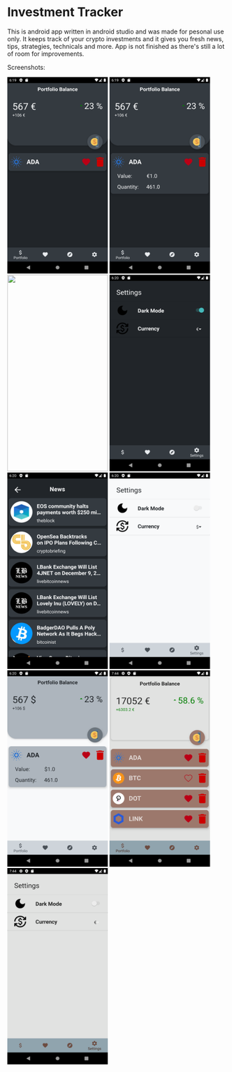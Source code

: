 # Investment Tracker

This is android app written in android studio and was made for pesonal use only. It keeps track of your crypto investments and it gives you fresh news, tips, strategies, technicals and more. 
App is not finished as there's still a lot of room for improvements.

Screenshots: 

<p float="left">
  <img src="https://github.com/sekne18/InvestmentTracker/blob/main/app/src/main/res/drawable/screenshots/scr1.png" width="230" height="450" />
  <img src="https://github.com/sekne18/InvestmentTracker/blob/main/app/src/main/res/drawable/screenshots/scr2.png" width="230" height="450" /> 
  <img src="https://github.com/sekne18/InvestmentTracker/blob/main/app/src/main/res/drawable/screenshots/scr3.png" width="230" height="450" />
  <img src="https://github.com/sekne18/InvestmentTracker/blob/main/app/src/main/res/drawable/screenshots/scr4.png" width="230" height="450" />
  <img src="https://github.com/sekne18/InvestmentTracker/blob/main/app/src/main/res/drawable/screenshots/scr5.png" width="230" height="450" />
  <img src="https://github.com/sekne18/InvestmentTracker/blob/main/app/src/main/res/drawable/screenshots/scr6.png" width="230" height="450" />
  <img src="https://github.com/sekne18/InvestmentTracker/blob/main/app/src/main/res/drawable/screenshots/scr7.png" width="230" height="450" />
  <img src="https://github.com/sekne18/InvestmentTracker/blob/main/app/src/main/res/drawable/screenshots/scr8.png" width="230" height="450" />
  <img src="https://github.com/sekne18/InvestmentTracker/blob/main/app/src/main/res/drawable/screenshots/scr9.png" width="230" height="450" />
</p>
